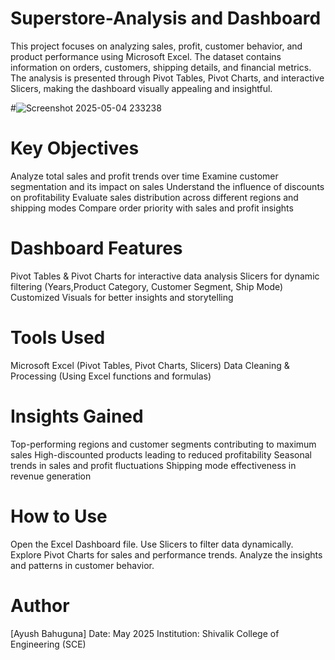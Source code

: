 # Superstore-Analysis and Dashboard
This project focuses on analyzing sales, profit, customer behavior, and product performance using Microsoft Excel. The dataset contains information on orders, customers, shipping details, and financial metrics. The analysis is presented through Pivot Tables, Pivot Charts, and interactive Slicers, making the dashboard visually appealing and insightful.

#![Screenshot 2025-05-04 233238](https://github.com/user-attachments/assets/6886bceb-b732-4981-8f17-a90b70fb726f)



# Key Objectives
Analyze total sales and profit trends over time
Examine customer segmentation and its impact on sales
Understand the influence of discounts on profitability
Evaluate sales distribution across different regions and shipping modes
Compare order priority with sales and profit insights

# Dashboard Features
Pivot Tables & Pivot Charts for interactive data analysis
Slicers for dynamic filtering (Years,Product Category, Customer Segment, Ship Mode)
Customized Visuals for better insights and storytelling

# Tools Used
Microsoft Excel (Pivot Tables, Pivot Charts, Slicers)
Data Cleaning & Processing (Using Excel functions and formulas)

# Insights Gained
Top-performing regions and customer segments contributing to maximum sales
High-discounted products leading to reduced profitability
Seasonal trends in sales and profit fluctuations
Shipping mode effectiveness in revenue generation

# How to Use
Open the Excel Dashboard file.
Use Slicers to filter data dynamically.
Explore Pivot Charts for sales and performance trends.
Analyze the insights and patterns in customer behavior.

# Author
[Ayush Bahuguna]
Date: May 2025
Institution: Shivalik College of Engineering (SCE)
